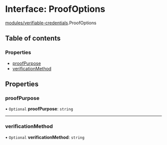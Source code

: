 # Interface: ProofOptions

[modules/verifiable-credentials](../modules/modules_verifiable_credentials.md).ProofOptions

## Table of contents

### Properties

- [proofPurpose](modules_verifiable_credentials.ProofOptions.md#proofpurpose)
- [verificationMethod](modules_verifiable_credentials.ProofOptions.md#verificationmethod)

## Properties

### proofPurpose

• `Optional` **proofPurpose**: `string`

___

### verificationMethod

• `Optional` **verificationMethod**: `string`

